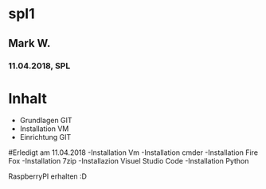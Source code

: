 # spl1
## Mark W.
### 11.04.2018, SPL

# Inhalt
* Grundlagen GIT
* Installation VM
* Einrichtung GIT

#Erledigt am 11.04.2018
-Installation Vm
-Installation cmder
-Installation Fire Fox
-Installation 7zip
-Installazion Visuel Studio Code
-Installation Python

RaspberryPI erhalten :D
